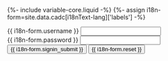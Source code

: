 {%- include variable-core.liquid -%}
{%- assign i18n-form=site.data.cadc[i18nText-lang]['labels'] -%}

<form method="post" class="col-md-4" action="/access/login">
    <div class="form-group">
        <label for="username" class="control-label">{{ i18n-form.username }}</label>
        <input class="form-control full-width" name="username" id="username" />
    </div>
    <div class="form-group">
        <label for="password" class="control-label">{{ i18n-form.password }}</label>
        <input class="form-control full-width" type="password" name="password" id="password" />
    </div>
    <button type="submit" class="btn btn-primary" tabindex="12">{{ i18n-form.signin_submit }}</button>
    <button type="reset" class="btn btn-default pull-right">{{ i18n-form.reset }}</button>
</form>
